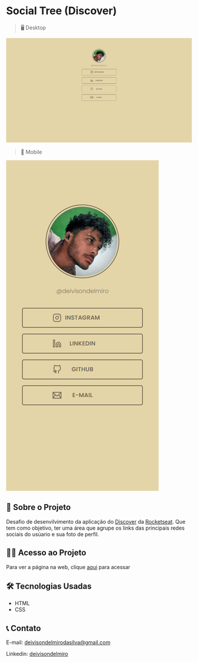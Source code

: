 # Social Tree (Discover)

> 🖥️ Desktop

![preview](./assets/github/preview-desktop.png)


> 📱 Mobile

![preview](./assets/github/preview-mobile.png)

## 📖 Sobre o Projeto

Desafio de desenvilvimento da aplicação do [Discover](https://app.rocketseat.com.br/discover) da [Rocketseat](https://www.rocketseat.com.br/).
Que tem como objetivo, ter uma área que agrupe os links das principais redes sociais do usúario e sua foto de perfil.

## 👨‍💻 Acesso ao Projeto
Para ver a página na web, clique [aqui](https://deivisondelmiro.github.io/social-tree/) para acessar

## 🛠️ Tecnologias Usadas

- HTML
- CSS

## 📞 Contato
E-mail: deivisondelmirodasilva@gmail.com

Linkedin: [deivisondelmiro](https://www.linkedin.com/in/deivisondelmiro/)
